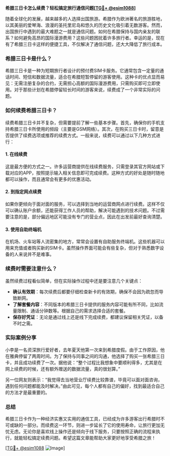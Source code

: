 **希腊三日卡怎么续费？轻松搞定旅行通信问题[[TG💪+ @esim1088](https://t.me/s/esim1088)]**

随着全球化的发展，越来越多的人选择出国旅游。希腊作为欧洲著名的旅游胜地，以其美丽的爱琴海、浪漫的圣托里尼岛和悠久的历史文化吸引着无数游客。然而，出国旅行中遇到的最大难题之一就是通信问题。如何在希腊保持与国内亲友的联系？如何避免高昂的国际漫游费用？这些问题困扰着许多旅行者。幸运的是，现在有了希腊三日卡这样的便捷工具，不仅解决了通信问题，还大大降低了旅行成本。

### 希腊三日卡是什么？

希腊三日卡是一种为短期旅行者设计的预付费SIM卡服务。它通常包含一定量的通话时间、短信和数据流量，适合在希腊短暂停留的游客使用。这种卡的优点显而易见：无需注册复杂的合约，无需担心高额的国际漫游费用，只需购买即可立即使用。对于那些计划在希腊停留较长时间的游客来说，续费成了一个非常实际的问题。

### 如何续费希腊三日卡？

续费希腊三日卡并不复杂，但需要提前了解一些基本步骤。首先，确保你的手机支持希腊三日卡所使用的频段（主要是GSM网络）。其次，在购买三日卡时，留意是否提供了续费选项或推荐的续费方式。一般来说，续费可以通过以下几种方式进行：

#### 1. 在线续费

这是最方便的方式之一。许多运营商提供在线续费服务，只需登录其官方网站或下载对应的APP，按照提示输入相关信息即可完成续费。这种方式的好处是随时随地都可以操作，而且通常会有更多的优惠活动。

#### 2. 到指定网点续费

如果你更倾向于面对面的服务，可以选择到当地的运营商网点进行续费。这样不仅可以确认账户余额，还能获得工作人员的帮助，解决可能遇到的技术问题。不过需要注意的是，部分偏远地区可能没有专门的营业点，因此在出发前最好查询清楚。

#### 3. 使用自助终端机

在机场、火车站等人流密集的地方，常常会设置有自助服务终端机。这些机器可以用来充值或者购买新的SIM卡。虽然操作界面可能会有些复杂，但对于熟悉数字设备的人来说并不是难事。

### 续费时需要注意什么？

虽然续费过程看似简单，但在实际操作过程中还是要注意几个关键点：

- **确认有效期**：每次续费后都要仔细检查新卡的有效期，确保不会因为疏忽而导致断网。
- **了解套餐内容**：不同版本的希腊三日卡提供的服务内容可能有所不同，比如流量限制、通话分钟数等。根据自己的需求选择合适的套餐。
- **保存好凭证**：无论是通过线上还是线下完成续费，都建议保留相关凭证，以备不时之需。

### 实际案例分享

小李是一名资深旅行爱好者，去年夏天他第一次来到希腊度假。由于工作原因，他在雅典停留了两周时间。为了保持与同事之间的沟通，他选择了购买一张希腊三日卡，并且成功续费了一次。据他说：“整个过程比我想象中要顺利得多，尤其是在网上续费的时候，还有额外赠送的数据流量，真的很划算。”

另一位网友则表示：“我觉得去当地营业厅续费比较靠谱，毕竟可以面对面咨询，遇到任何问题都能及时解决。”由此可见，每个人都有自己的偏好，找到最适合自己的方法才是最重要的。

### 总结

希腊三日卡作为一种经济实惠又实用的通信工具，已经成为许多游客出行希腊时不可或缺的一部分。而续费这一环节，则进一步延长了它的使用寿命，让旅行更加无忧无虑。无论你是喜欢线上操作还是倾向于线下服务，只要按照正确的流程来执行，就能轻松搞定续费问题。希望这篇文章能帮助大家更好地享受希腊之旅！

[[TG💪+ @esim1088](https://t.me/s/esim1088) ![Image](https://i.postimg.cc/4NQfJmqS/Snipaste-2025-05-13-00-14-12.png)]